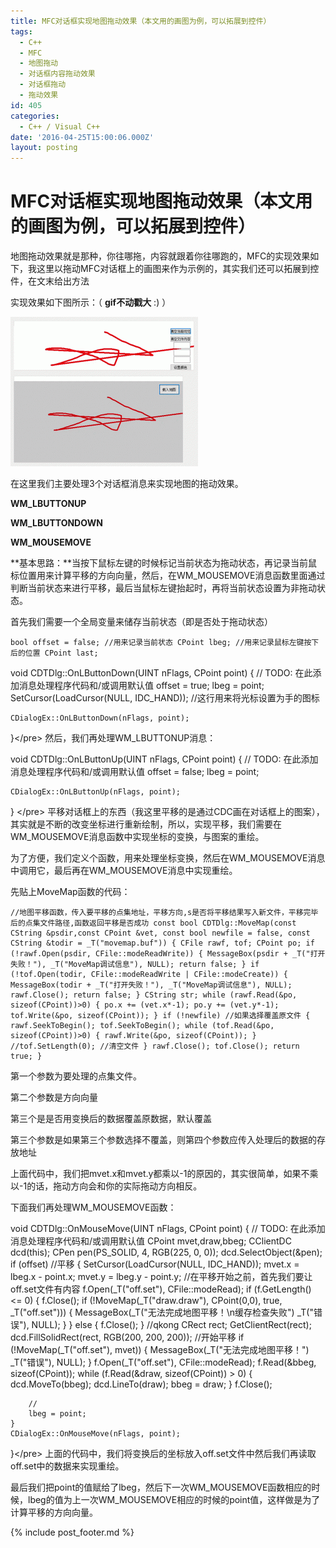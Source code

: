 ```yaml
---
title: MFC对话框实现地图拖动效果（本文用的画图为例，可以拓展到控件）
tags:
  - C++
  - MFC
  - 地图拖动
  - 对话框内容拖动效果
  - 对话框拖动
  - 拖动效果
id: 405
categories:
  - C++ / Visual C++
date: '2016-04-25T15:00:06.000Z'
layout: posting
---
```


# MFC对话框实现地图拖动效果（本文用的画图为例，可以拓展到控件）

地图拖动效果就是那种，你往哪拖，内容就跟着你往哪跑的，MFC的实现效果如下，我这里以拖动MFC对话框上的画图来作为示例的，其实我们还可以拓展到控件，在文末给出方法

实现效果如下图所示：（ **gif不动戳大** :\) ）

[![ezgif.com-video-to-gif](https://raw.githubusercontent.com/ankanch/blog/master/images/wp-content/uploads/2016/04/ezgif.com-video-to-gif-300x239.gif)](https://raw.githubusercontent.com/ankanch/blog/master/images/wp-content/uploads/2016/04/ezgif.com-video-to-gif.gif)

在这里我们主要处理3个对话框消息来实现地图的拖动效果。

**WM\_LBUTTONUP**

**WM\_LBUTTONDOWN**

**WM\_MOUSEMOVE**

**基本思路：**当按下鼠标左键的时候标记当前状态为拖动状态，再记录当前鼠标位置用来计算平移的方向向量，然后，在WM\_MOUSEMOVE消息函数里面通过判断当前状态来进行平移，最后当鼠标左键抬起时，再将当前状态设置为非拖动状态。

首先我们需要一个全局变量来储存当前状态（即是否处于拖动状态）

```
bool offset = false; //用来记录当前状态 CPoint lbeg; //用来记录鼠标左键按下后的位置 CPoint last;
```

void CDTDlg::OnLButtonDown\(UINT nFlags, CPoint point\) { // TODO: 在此添加消息处理程序代码和/或调用默认值 offset = true; lbeg = point; SetCursor\(LoadCursor\(NULL, IDC\_HAND\)\); //这行用来将光标设置为手的图标

```text
CDialogEx::OnLButtonDown(nFlags, point);
```

}&lt;/pre&gt; 然后，我们再处理WM\_LBUTTONUP消息：

void CDTDlg::OnLButtonUp\(UINT nFlags, CPoint point\) { // TODO: 在此添加消息处理程序代码和/或调用默认值 offset = false; lbeg = point;

```text
CDialogEx::OnLButtonUp(nFlags, point);
```

} &lt;/pre&gt; 平移对话框上的东西（我这里平移的是通过CDC画在对话框上的图案），其实就是不断的改变坐标进行重新绘制，所以，实现平移，我们需要在WM\_MOUSEMOVE消息函数中实现坐标的变换，与图案的重绘。

为了方便，我们定义个函数，用来处理坐标变换，然后在WM\_MOUSEMOVE消息中调用它，最后再在WM\_MOUSEMOVE消息中实现重绘。

先贴上MoveMap函数的代码：

```
//地图平移函数，传入要平移的点集地址，平移方向,s是否将平移结果写入新文件，平移完毕后的点集文件路径,函数返回平移是否成功 const bool CDTDlg::MoveMap(const CString &psdir,const CPoint &vet, const bool newfile = false, const CString &todir = _T("movemap.buf")) { CFile rawf, tof; CPoint po; if (!rawf.Open(psdir, CFile::modeReadWrite)) { MessageBox(psdir + _T("打开失败！"), _T("MoveMap调试信息"), NULL); return false; } if (!tof.Open(todir, CFile::modeReadWrite | CFile::modeCreate)) { MessageBox(todir + _T("打开失败！"), _T("MoveMap调试信息"), NULL); rawf.Close(); return false; } CString str; while (rawf.Read(&po, sizeof(CPoint))>0) { po.x += (vet.x*-1); po.y += (vet.y*-1); tof.Write(&po, sizeof(CPoint)); } if (!newfile) //如果选择覆盖原文件 { rawf.SeekToBegin(); tof.SeekToBegin(); while (tof.Read(&po, sizeof(CPoint))>0) { rawf.Write(&po, sizeof(CPoint)); } //tof.SetLength(0); //清空文件 } rawf.Close(); tof.Close(); return true; }
```

第一个参数为要处理的点集文件。

第二个参数是方向向量

第三个是是否用变换后的数据覆盖原数据，默认覆盖

第三个参数是如果第三个参数选择不覆盖，则第四个参数应传入处理后的数据的存放地址

上面代码中，我们把mvet.x和mvet.y都乘以-1的原因的，其实很简单，如果不乘以-1的话，拖动方向会和你的实际拖动方向相反。

下面我们再处理WM\_MOUSEMOVE函数：

void CDTDlg::OnMouseMove\(UINT nFlags, CPoint point\) { // TODO: 在此添加消息处理程序代码和/或调用默认值 CPoint mvet,draw,bbeg; CClientDC dcd\(this\); CPen pen\(PS\_SOLID, 4, RGB\(225, 0, 0\)\); dcd.SelectObject\(&pen\); if \(offset\) //平移 { SetCursor\(LoadCursor\(NULL, IDC\_HAND\)\); mvet.x = lbeg.x - point.x; mvet.y = lbeg.y - point.y; //在平移开始之前，首先我们要让off.set文件有内容 f.Open\(\_T\("off.set"\), CFile::modeRead\); if \(f.GetLength\(\) &lt;= 0\) { f.Close\(\); if \(!MoveMap\(\_T\("draw.draw"\), CPoint\(0,0\), true, \_T\("off.set"\)\)\) { MessageBox\(\_T\("无法完成地图平移！\n缓存检查失败"\) \_T\("错误"\), NULL\); } } else { f.Close\(\); } //qkong CRect rect; GetClientRect\(rect\); dcd.FillSolidRect\(rect, RGB\(200, 200, 200\)\); //开始平移 if \(!MoveMap\(\_T\("off.set"\), mvet\)\) { MessageBox\(\_T\("无法完成地图平移！"\) \_T\("错误"\), NULL\); } f.Open\(\_T\("off.set"\), CFile::modeRead\); f.Read\(&bbeg, sizeof\(CPoint\)\); while \(f.Read\(&draw, sizeof\(CPoint\)\) &gt; 0\) { dcd.MoveTo\(bbeg\); dcd.LineTo\(draw\); bbeg = draw; } f.Close\(\);

```text
    //
    lbeg = point;
}
CDialogEx::OnMouseMove(nFlags, point);
```

}&lt;/pre&gt; 上面的代码中，我们将变换后的坐标放入off.set文件中然后我们再读取off.set中的数据来实现重绘。

最后我们把point的值赋给了lbeg，然后下一次WM\_MOUSEMOVE函数相应的时候，lbeg的值为上一次WM\_MOUSEMOVE相应的时候的point值，这样做是为了计算平移的方向向量。



{% include post_footer.md %}